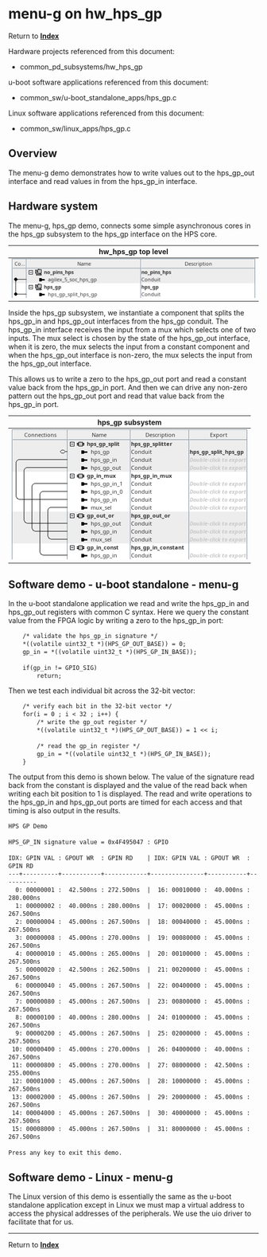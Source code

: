 # menu-g on hw_hps_gp
<!-- SPDX-FileCopyrightText: Copyright (C) 2024 Intel Corporation -->
<!-- SPDX-License-Identifier: MIT-0 -->

Return to [**Index**](01_index.md)

Hardware projects referenced from this document:
* common_pd_subsystems/hw_hps_gp

u-boot software applications referenced from this document:
* common_sw/u-boot_standalone_apps/hps_gp.c

Linux software applications referenced from this document:
* common_sw/linux_apps/hps_gp.c

## Overview

The menu-g demo demonstrates how to write values out to the hps_gp_out interface and read values in from the hps_gp_in interface.

## Hardware system

The menu-g, hps_gp demo, connects some simple asynchronous cores in the hps_gp subsystem to the hps_gp interface on the HPS core.

| hw_hps_gp top level |
| :---: |
| ![hw_hps_gp_top.png](./images/captures/hw_hps_gp_top.png) |

Inside the hps_gp subsystem, we instantiate a component that splits the hps_gp_in and hps_gp_out interfaces from the hps_gp conduit. The hps_gp_in interface receives the input from a mux which selects one of two inputs. The mux select is chosen by the state of the hps_gp_out interface, when it is zero, the mux selects the input from a constant component and when the hps_gp_out interface is non-zero, the mux selects the input from the hps_gp_out interface.

This allows us to write a zero to the hps_gp_out port and read a constant value back from the hps_gp_in port. And then we can drive any non-zero pattern out the hps_gp_out port and read that value back from the hps_gp_in port.

| hps_gp subsystem |
| :---: |
| ![hw_hps_gp_subsys.png](./images/captures/hw_hps_gp_subsys.png) |


## Software demo - u-boot standalone - menu-g

In the u-boot standalone application we read and write the hps_gp_in and hps_gp_out registers with common C syntax. Here we query the constant value from the FPGA logic by writing a zero to the hps_gp_in port:

```text
	/* validate the hps_gp_in signature */
	*((volatile uint32_t *)(HPS_GP_OUT_BASE)) = 0;
	gp_in = *((volatile uint32_t *)(HPS_GP_IN_BASE));

	if(gp_in != GPIO_SIG)
		return;
```
Then we test each individual bit across the 32-bit vector:

```text
	/* verify each bit in the 32-bit vector */
	for(i = 0 ; i < 32 ; i++) {
		/* write the gp_out register */
		*((volatile uint32_t *)(HPS_GP_OUT_BASE)) = 1 << i;

		/* read the gp_in register */
		gp_in = *((volatile uint32_t *)(HPS_GP_IN_BASE));
	}
```

The output from this demo is shown below. The value of the signature read back from the constant is displayed and the value of the read back when writing each bit position to 1 is displayed. The read and write operations to the hps_gp_in and hps_gp_out ports are timed for each access and that timing is also output in the results.

```text
HPS GP Demo

HPS_GP_IN signature value = 0x4F495047 : GPIO

IDX: GPIN VAL : GPOUT WR  : GPIN RD    | IDX: GPIN VAL : GPOUT WR  : GPIN RD
---+----------+-----------+------------+---------------+-----------+----------
  0: 00000001 :  42.500ns : 272.500ns  |  16: 00010000 :  40.000ns : 280.000ns
  1: 00000002 :  40.000ns : 280.000ns  |  17: 00020000 :  45.000ns : 267.500ns
  2: 00000004 :  45.000ns : 267.500ns  |  18: 00040000 :  45.000ns : 267.500ns
  3: 00000008 :  45.000ns : 270.000ns  |  19: 00080000 :  45.000ns : 267.500ns
  4: 00000010 :  45.000ns : 265.000ns  |  20: 00100000 :  45.000ns : 267.500ns
  5: 00000020 :  42.500ns : 262.500ns  |  21: 00200000 :  45.000ns : 267.500ns
  6: 00000040 :  45.000ns : 267.500ns  |  22: 00400000 :  45.000ns : 267.500ns
  7: 00000080 :  45.000ns : 267.500ns  |  23: 00800000 :  45.000ns : 267.500ns
  8: 00000100 :  40.000ns : 280.000ns  |  24: 01000000 :  45.000ns : 267.500ns
  9: 00000200 :  45.000ns : 267.500ns  |  25: 02000000 :  45.000ns : 267.500ns
 10: 00000400 :  45.000ns : 270.000ns  |  26: 04000000 :  40.000ns : 267.500ns
 11: 00000800 :  45.000ns : 270.000ns  |  27: 08000000 :  42.500ns : 255.000ns
 12: 00001000 :  45.000ns : 267.500ns  |  28: 10000000 :  45.000ns : 267.500ns
 13: 00002000 :  45.000ns : 267.500ns  |  29: 20000000 :  45.000ns : 267.500ns
 14: 00004000 :  45.000ns : 267.500ns  |  30: 40000000 :  45.000ns : 267.500ns
 15: 00008000 :  45.000ns : 267.500ns  |  31: 80000000 :  45.000ns : 267.500ns

Press any key to exit this demo.
```

## Software demo - Linux - menu-g

The Linux version of this demo is essentially the same as the u-boot standalone application except in Linux we must map a virtual address to access the physical addresses of the peripherals. We use the uio driver to facilitate that for us.

---
Return to [**Index**](01_index.md)
